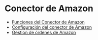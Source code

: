 # Conector de Amazon

  * [Funciones del Conector de Amazon](amazon_connector/features.html)
  * [Configuración del conector de Amazon](amazon_connector/setup.html)
  * [Gestión de órdenes de Amazon](amazon_connector/manage.html)

